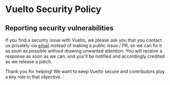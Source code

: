 # Vuelto Security Policy

## Reporting security vulnerabilities

If you find a security issue with Vuelto, we please ask you that you contact us privately via [email](mailto:dima@vuelto.pp.ua) instead of making a public issue / PR, so we can fix it as soon as possible without drawing unwanted attention. You will receive a response as soon as we can, and you'll be notified and accordingly credited as we release a patch.

Thank you for helping! We want to keep Vuelto secure and contributors play a key role in that objective.
